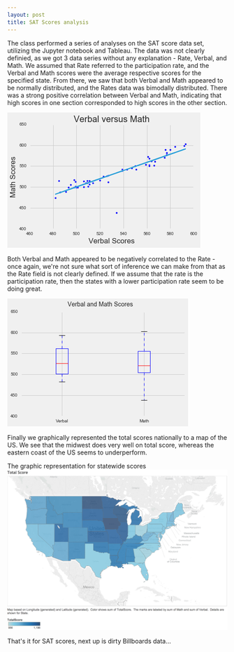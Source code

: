 ```yaml
---
layout: post
title: SAT Scores analysis
---
```


The class performed a series of analyses on the SAT score data set, utilizing the Jupyter notebook and Tableau.  The data was not clearly definied, as we got 3 data series without any explanation - Rate, Verbal, and Math.  We assumed that Rate referred to the participation rate, and the Verbal and Math scores were the average respective scores for the specified state.  From there, we saw that both Verbal and Math appeared to be normally distributed, and the Rates data was bimodally distributed.  There was a strong positive correlation between Verbal and Math, indicating that high scores in one section corresponded to high scores in the other section.  

![VerbalMathScores](../images/VerbalMath.png)

Both Verbal and Math appeared to be negatively correlated to the Rate - once again, we're not sure what sort of inference we can make from that as the Rate field is not clearly defined.  If we assume that the rate is the participation rate, then the states with a lower participation rate seem to be doing great.  

![ScoreBoxplots](../images/BoxScores.png)

Finally we graphically represented the total scores nationally to a map of the US.  We see that the midwest does very well on total score, whereas the eastern coast of the US seems to underperform.  

The graphic representation for statewide scores 
![USmapScores](../images/TotalScore.png)

That's it for SAT scores, next up is dirty Billboards data...  